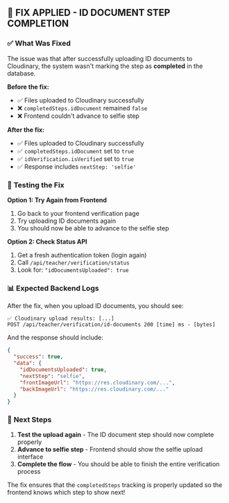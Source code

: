 ## 🎯 FIX APPLIED - ID DOCUMENT STEP COMPLETION

### ✅ **What Was Fixed**

The issue was that after successfully uploading ID documents to Cloudinary, the system wasn't marking the step as **completed** in the database.

**Before the fix:**
- ✅ Files uploaded to Cloudinary successfully  
- ❌ `completedSteps.idDocument` remained `false`
- ❌ Frontend couldn't advance to selfie step

**After the fix:**
- ✅ Files uploaded to Cloudinary successfully
- ✅ `completedSteps.idDocument` set to `true`  
- ✅ `idVerification.isVerified` set to `true`
- ✅ Response includes `nextStep: 'selfie'`

### 🧪 **Testing the Fix**

**Option 1: Try Again from Frontend**
1. Go back to your frontend verification page
2. Try uploading ID documents again
3. You should now be able to advance to the selfie step

**Option 2: Check Status API**
1. Get a fresh authentication token (login again)
2. Call `/api/teacher/verification/status`  
3. Look for: `"idDocumentsUploaded": true`

### 📊 **Expected Backend Logs**

After the fix, when you upload ID documents, you should see:
```
✅ Cloudinary upload results: [...]
POST /api/teacher/verification/id-documents 200 [time] ms - [bytes]
```

And the response should include:
```json
{
  "success": true,
  "data": {
    "idDocumentsUploaded": true,
    "nextStep": "selfie",
    "frontImageUrl": "https://res.cloudinary.com/...",
    "backImageUrl": "https://res.cloudinary.com/..."
  }
}
```

### 🚀 **Next Steps**

1. **Test the upload again** - The ID document step should now complete properly
2. **Advance to selfie step** - Frontend should show the selfie upload interface  
3. **Complete the flow** - You should be able to finish the entire verification process

The fix ensures that the `completedSteps` tracking is properly updated so the frontend knows which step to show next!
